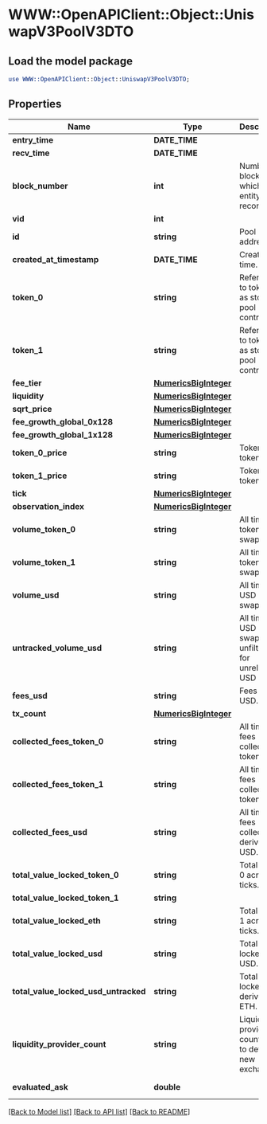 # WWW::OpenAPIClient::Object::UniswapV3PoolV3DTO

## Load the model package
```perl
use WWW::OpenAPIClient::Object::UniswapV3PoolV3DTO;
```

## Properties
Name | Type | Description | Notes
------------ | ------------- | ------------- | -------------
**entry_time** | **DATE_TIME** |  | [optional] 
**recv_time** | **DATE_TIME** |  | [optional] 
**block_number** | **int** | Number of block in which entity was recorded. | [optional] 
**vid** | **int** |  | [optional] 
**id** | **string** | Pool address. | [optional] 
**created_at_timestamp** | **DATE_TIME** | Creation time. | [optional] 
**token_0** | **string** | Reference to token0 as stored in pool contract. | [optional] 
**token_1** | **string** | Reference to token1 as stored in pool contract. | [optional] 
**fee_tier** | [**NumericsBigInteger**](NumericsBigInteger.md) |  | [optional] 
**liquidity** | [**NumericsBigInteger**](NumericsBigInteger.md) |  | [optional] 
**sqrt_price** | [**NumericsBigInteger**](NumericsBigInteger.md) |  | [optional] 
**fee_growth_global_0x128** | [**NumericsBigInteger**](NumericsBigInteger.md) |  | [optional] 
**fee_growth_global_1x128** | [**NumericsBigInteger**](NumericsBigInteger.md) |  | [optional] 
**token_0_price** | **string** | Token0 per token1. | [optional] 
**token_1_price** | **string** | Token1 per token0. | [optional] 
**tick** | [**NumericsBigInteger**](NumericsBigInteger.md) |  | [optional] 
**observation_index** | [**NumericsBigInteger**](NumericsBigInteger.md) |  | [optional] 
**volume_token_0** | **string** | All time token0 swapped. | [optional] 
**volume_token_1** | **string** | All time token1 swapped. | [optional] 
**volume_usd** | **string** | All time USD swapped. | [optional] 
**untracked_volume_usd** | **string** | All time USD swapped, unfiltered for unreliable USD pools. | [optional] 
**fees_usd** | **string** | Fees in USD. | [optional] 
**tx_count** | [**NumericsBigInteger**](NumericsBigInteger.md) |  | [optional] 
**collected_fees_token_0** | **string** | All time fees collected token0. | [optional] 
**collected_fees_token_1** | **string** | All time fees collected token1. | [optional] 
**collected_fees_usd** | **string** | All time fees collected derived USD. | [optional] 
**total_value_locked_token_0** | **string** | Total token 0 across all ticks. | [optional] 
**total_value_locked_token_1** | **string** |  | [optional] 
**total_value_locked_eth** | **string** | Total token 1 across all ticks. | [optional] 
**total_value_locked_usd** | **string** | Total value locked USD. | [optional] 
**total_value_locked_usd_untracked** | **string** | Total value locked derived ETH. | [optional] 
**liquidity_provider_count** | **string** | Liquidity providers count, used to detect new exchanges. | [optional] 
**evaluated_ask** | **double** |  | [optional] [readonly] 

[[Back to Model list]](../README.md#documentation-for-models) [[Back to API list]](../README.md#documentation-for-api-endpoints) [[Back to README]](../README.md)


